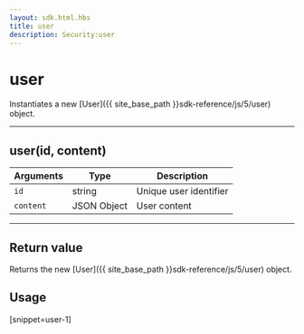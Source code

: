 ```yaml
---
layout: sdk.html.hbs
title: user
description: Security:user
---
```

  

# user
Instantiates a new [User]({{ site_base_path }}sdk-reference/js/5/user) object.

---

## user(id, content)

| Arguments | Type | Description |
|---------------|---------|----------------------------------------|
| ``id`` | string | Unique user identifier |
| ``content`` | JSON Object | User content |

---

## Return value

Returns the new [User]({{ site_base_path }}sdk-reference/js/5/user) object.

## Usage

[snippet=user-1]
